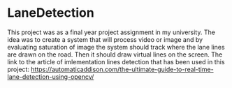 # LaneDetection

This project was as a final year project assignment in my university. The idea was to create a system that will process video or image and by evaluating saturation of image the system should track where the lane lines are drawn on the road. Then it should draw virtual lines on the screen. The link to the article of imlementation lines detection that has been used in this project: https://automaticaddison.com/the-ultimate-guide-to-real-time-lane-detection-using-opencv/
